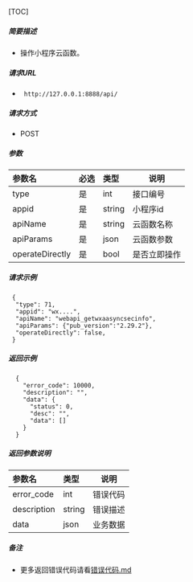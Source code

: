 [TOC]
    
##### 简要描述

- 操作小程序云函数。

##### 请求URL
- ` http://127.0.0.1:8888/api/`
  
##### 请求方式
- POST 

##### 参数

|参数名|必选|类型|说明|
|:----    |:---|:----- |-----   |
|type |是  |int | 接口编号    |
|appid |是  |string | 小程序id    |
|apiName |是  |string | 云函数名称    |
|apiParams |是  |json | 云函数参数    |
|operateDirectly |是  |bool | 是否立即操作    |

##### 请求示例

```
 {
  "type": 71,
  "appid": "wx....",
  "apiName": "webapi_getwxaasyncsecinfo",
  "apiParams": {"pub_version":"2.29.2"},
  "operateDirectly": false,
 } 
```

##### 返回示例 

``` 
  {
    "error_code": 10000,
    "description": "",
    "data": {
      "status": 0,
      "desc": "",
      "data": []
    }
  }
```

##### 返回参数说明 

|参数名|类型|说明|
|:-----  |:-----|-----                           |
|error_code |int   |错误代码  |
|description|string|错误描述|
|data|json|业务数据|

##### 备注 

- 更多返回错误代码请看[错误代码.md](../错误代码.md)








